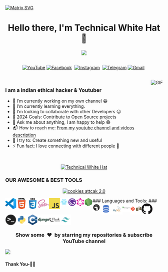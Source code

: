  [![Matrix SVG](https://raw.githubusercontent.com/rodrigograca31/rodrigograca31/master/matrix.svg)](https://www.youtube.com/@technicalwhitehat) 
<p>
  <h1 align="center"><b>Hello there, I'm Technical White Hat 👋</b></h1>
</p>

<p align="center">
    <img align="center" src="https://i.postimg.cc/6q1YjPsv/20221115-123916.png" width="200" />
</p>


<p align="center">
<br>
 <a href="https://rebrand.ly/technicalwhitehat"><img title="YouTube" src="https://img.shields.io/badge/YouTube-Technical White Hat-violet?style=for-the-badge&logo=Youtube"></a>
<a href="https://www.facebook.com/people/Mrwhitehathacker-India/pfbid0egtqndi1gHovGK4JZe12BkSfk7SwMgcifs1DQ5vVV5CR8Pwa5n4SrrBtKUedxrsGl/"><img src="https://img.shields.io/badge/facebook-%231877F2.svg?&style=for-the-badge&logo=facebook&logoColor=white" alt="Facebook" /></a>&nbsp;
<a href="https://www.instagram.com/technicalwhitehat/"><img src="https://img.shields.io/badge/instagram-%23E4405F.svg?&style=for-the-badge&logo=instagram&logoColor=white" alt="Instagram" /></a>&nbsp;
<a href="https://t.me/technicalwhitehat"><img title="Telegram" src="https://img.shields.io/badge/Telegram-black?style=for-the-badge&logo=Telegram"></a>
<a href="mailto:mrwhitehath@gmail.com?subject=Hello%20Bhai"><img src="https://img.shields.io/badge/gmail-%23D14836.svg?&style=for-the-badge&logo=gmail&logoColor=white" alt="Gmail"/></a>&nbsp;
</p>

<br>

<img align="right" height="270px" alt="GIF" src="https://camo.githubusercontent.com/c1dcb74cc1c1835b1d716f5051499a2814c683c806b15f04b0eba492863703e9/68747470733a2f2f63646e2e6472696262626c652e636f6d2f75736572732f3733303730332f73637265656e73686f74732f363538313234332f6176656e746f2e676966" />

### I am a indian ethical hacker & Youtuber
- 🔭 I’m currently working on my own channel :grin:
- 🌱 I’m currently learning everything.
- 👯 I’m looking to collaborate with other Developers :wink:
- 🥅 2024 Goals: Contribute to Open Source projects
- 💬 Ask me about anything, I am happy to help :smile:
- 📬 How to reach me: 
    <a href=""> From my youtube channel and videos description</a>
- 🧗 I try to: Create something new and useful
- ⚡ Fun fact: I love connecting with different people :raised_hands:

<br>
<p align="center"><a href="https://github.com/Technical-WhiteHat"><img title="Technical White Hat" src="https://github-readme-stats.vercel.app/api?username=Technical-WhiteHat&theme=ambient_gradient&show_icons=true"></a>
</p>

### OUR AWESOME & BEST TOOLS ###
<p align="center">
<a href="https://github.com/Technical-WhiteHat/Cookies-Attack-2.0"><img title="cookies attcak 2.0" src="https://github-readme-stats.vercel.app/api/pin/?username=Technical-WhiteHat&repo=Cookies-Attack-2.0&theme=shades-of-purple"></a>
</p>
### Languages and Tools: ###

<img align="left" alt="Visual Studio Code" width="35px" src="https://raw.githubusercontent.com/github/explore/80688e429a7d4ef2fca1e82350fe8e3517d3494d/topics/visual-studio-code/visual-studio-code.png"/>
<img align="left" alt="HTML5" width="35px" src="https://raw.githubusercontent.com/github/explore/80688e429a7d4ef2fca1e82350fe8e3517d3494d/topics/html/html.png"/>
<img align="left" alt="CSS3" width="35px" src="https://raw.githubusercontent.com/github/explore/80688e429a7d4ef2fca1e82350fe8e3517d3494d/topics/css/css.png"/>
<img align="left" alt="Sass" width="35px" src="https://raw.githubusercontent.com/github/explore/80688e429a7d4ef2fca1e82350fe8e3517d3494d/topics/sass/sass.png"/>
<img align="left" alt="JavaScript" width="35px" src="https://raw.githubusercontent.com/github/explore/80688e429a7d4ef2fca1e82350fe8e3517d3494d/topics/javascript/javascript.png"/>
<img align="left" alt="React" width="26px" src="https://raw.githubusercontent.com/github/explore/80688e429a7d4ef2fca1e82350fe8e3517d3494d/topics/react/react.png"/>
<img align="left" alt="Gatsby" width="26px" src="https://raw.githubusercontent.com/github/explore/e94815998e4e0713912fed477a1f346ec04c3da2/topics/gatsby/gatsby.png"/>
<img align="left" alt="GraphQL" width="26px" src="https://raw.githubusercontent.com/github/explore/80688e429a7d4ef2fca1e82350fe8e3517d3494d/topics/graphql/graphql.png"/>
<img align="left" alt="Node.js" width="26px" src="https://raw.githubusercontent.com/github/explore/80688e429a7d4ef2fca1e82350fe8e3517d3494d/topics/nodejs/nodejs.png"/>
<img align="left" alt="Deno" width="26px" src="https://raw.githubusercontent.com/github/explore/361e2821e2dea67711cde99c9c40ed357061cf27/topics/deno/deno.png"/>
<img align="left" alt="SQL" width="35px" src="https://raw.githubusercontent.com/github/explore/80688e429a7d4ef2fca1e82350fe8e3517d3494d/topics/sql/sql.png"/>
<img align="left" alt="MySQL" width="35px" src="https://raw.githubusercontent.com/github/explore/80688e429a7d4ef2fca1e82350fe8e3517d3494d/topics/mysql/mysql.png"/>
<img align="left" alt="MongoDB" width="26px" src="https://raw.githubusercontent.com/github/explore/80688e429a7d4ef2fca1e82350fe8e3517d3494d/topics/mongodb/mongodb.png"/>
<img align="left" alt="Git" width="35px" src="https://raw.githubusercontent.com/github/explore/80688e429a7d4ef2fca1e82350fe8e3517d3494d/topics/git/git.png"/>
<img align="left" alt="GitHub" width="35px" src="https://raw.githubusercontent.com/github/explore/78df643247d429f6cc873026c0622819ad797942/topics/github/github.png"/>
<img align="left" alt="HTML5" width="35px" src="https://raw.githubusercontent.com/github/explore/80688e429a7d4ef2fca1e82350fe8e3517d3494d/topics/terminal/terminal.png"/>
<img align="left" alt="HTML5" width="35px" src="https://raw.githubusercontent.com/github/explore/80688e429a7d4ef2fca1e82350fe8e3517d3494d/topics/python/python.png"/>
<img align="left" alt="HTML5" width="35px" src="https://raw.githubusercontent.com/github/explore/80688e429a7d4ef2fca1e82350fe8e3517d3494d/topics/cpp/cpp.png"/>
<img align="left" alt="HTML5" width="35px" src="https://raw.githubusercontent.com/github/explore/80688e429a7d4ef2fca1e82350fe8e3517d3494d/topics/django/django.png"/>
<img align="left" alt="HTML5" width="35px" src="https://raw.githubusercontent.com/github/explore/80688e429a7d4ef2fca1e82350fe8e3517d3494d/topics/flask/flask.png"/>
<img align="left" alt="HTML5" width="35px" src="https://raw.githubusercontent.com/github/explore/80688e429a7d4ef2fca1e82350fe8e3517d3494d/topics/tailwind/tailwind.png"/>
<br>
<br>
<br>
<br>
<br>

<div align="center">
<h3 align="center">Show some &nbsp;❤️&nbsp; by starring my repositories & subscribe YouTube channel</h3>
</div><img src="https://github.com/punitkmryh/punitkmryh/blob/master/wave.svg" />


#### Thank You-🙏🏼
